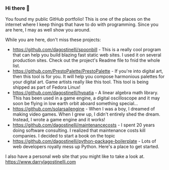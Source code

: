### Hi there 👋

You found my public GitHub portfolio!  This is one of the places on the internet where I keep things that have to do with programming. Since you are here, I may as well show you around.

While you are here, don't miss these projects:

- https://github.com/dagostinelli/spoonbill - This is a really cool program that can help you build blazing fast static web sites.  I used it on several production sites.  Check out the project's Readme file to fnid the whole list.
- https://github.com/PrestoPalette/PrestoPalette - If you're into digital art, then this tool is for you. It will help you compose harmonious palettes for your digital art.  Game artists really like this tool. This tool is being shipped as part of Fedora Linux!
- https://github.com/dagostinelli/hypatia - A linear algebra math library.  This has been used in a game engine, a digital oscilloscope and it may soon be flying in low earth orbit aboard something special...
- https://github.com/solarsailengine - When I was a boy, I dreamed of making video games.  When I grew up, I didn't entirely shed the dream.  Instead, I wrote a game engine and it works!
- https://github.com/dagostinelli/maintenancecosts - I spent 20 years doing software consulting.  I realized that maintenance costs kill companies.  I decided to start a book on the topic
- https://github.com/dagostinelli/python-package-boilerplate - Lots of web developers royally mess up Python.  Here's a place to get started.

I also have a personal web site that you might like to take a look at.  https://www.darrylagostinelli.com 

<!--
**dagostinelli/dagostinelli** is a ✨ _special_ ✨ repository because its `README.md` (this file) appears on your GitHub profile.

Here are some ideas to get you started:

- 🔭 I’m currently working on ...
- 🌱 I’m currently learning ...
- 👯 I’m looking to collaborate on ...
- 🤔 I’m looking for help with ...
- 💬 Ask me about ...
- 📫 How to reach me: ...
- 😄 Pronouns: ...
- ⚡ Fun fact: ...
-->
